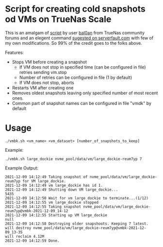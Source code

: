 # Script for creating cold snapshots od VMs on TrueNas Scale

This is an amalgam of [script](https://www.truenas.com/community/threads/backup-bhyve-windows-vm.85705/post-601264) by user [bal0an](https://www.truenas.com/community/members/bal0an.22184/) from TrueNas community forums and an elegent command [sugested on serverfault.com](https://serverfault.com/a/340846) with few of my own modifications. So 99% of the credit goes to the folks above. 

Features:
* Stops VM before creating a snapshot
  * If VM does not stop in specified time (can be configured in file) retries sending vm.stop
  * Number of retries can be configured in file (1 by default)
  * If VM does not stop, aborts
* Restarts VM after creating one
* Removes oldest snapshots leaving only specified number of most recent ones.
* Common part of snapshot names can be configured in file "vmdk" by default

# Usage
```
./vmbk.sh <vm_name> <vm_dataset> [number_of_snapshots_to_keep]
```

Example:
```
./vmbk.sh large_dockie nvme_pool/data/vm/large_dockie-reum7yp 7
```

Example Output:
```
2021-12-09 14:12:49 Taking snapshot of nvme_pool/data/vm/large_dockie-reum7yp for VM large_dockie.
2021-12-09 14:12:49 vm large_dockie has id 1.
2021-12-09 14:12:49 Shutting down VM large_dockie...
5435
2021-12-09 14:12:50 Wait for vm large_dockie to terminate...(1/12)
2021-12-09 14:12:55 vm large_dockie stopped
2021-12-09 14:12:55 Taking snapshot nvme_pool/data/vm/large_dockie-reum7yp@vmbk-2021-12-09_14-12
2021-12-09 14:12:55 Starting up VM large_dockie
null
2021-12-09 14:12:58 Destroying older snapshoots. Keeping 7 latest.
will destroy nvme_pool/data/vm/large_dockie-reum7yp@vmbk-2021-12-09_13-35
will reclaim 4.12M
2021-12-09 14:12:59 Done.
```
